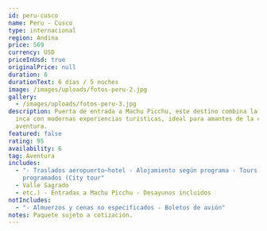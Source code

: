 ```yaml
---
id: peru-cusco
name: Peru - Cusco
type: internacional
region: Andina
price: 569
currency: USD
priceInUsd: true
originalPrice: null
duration: 6
durationText: 6 días / 5 noches
image: /images/uploads/fotos-peru-2.jpg
gallery:
  - /images/uploads/fotos-peru-3.jpg
description: Puerta de entrada a Machu Picchu, este destino combina la herencia
  inca con modernas experiencias turísticas, ideal para amantes de la cultura y
  aventura.
featured: false
rating: 95
availability: 6
tag: Aventura
includes:
  - "- Traslados aeropuerto–hotel - Alojamiento según programa - Tours
    programados (City tour"
  - Valle Sagrado
  - etc.) - Entradas a Machu Picchu - Desayunos incluidos
notIncludes:
  - "- Almuerzos y cenas no especificados - Boletos de avión"
notes: Paquete sujeto a cotización.
---
```

